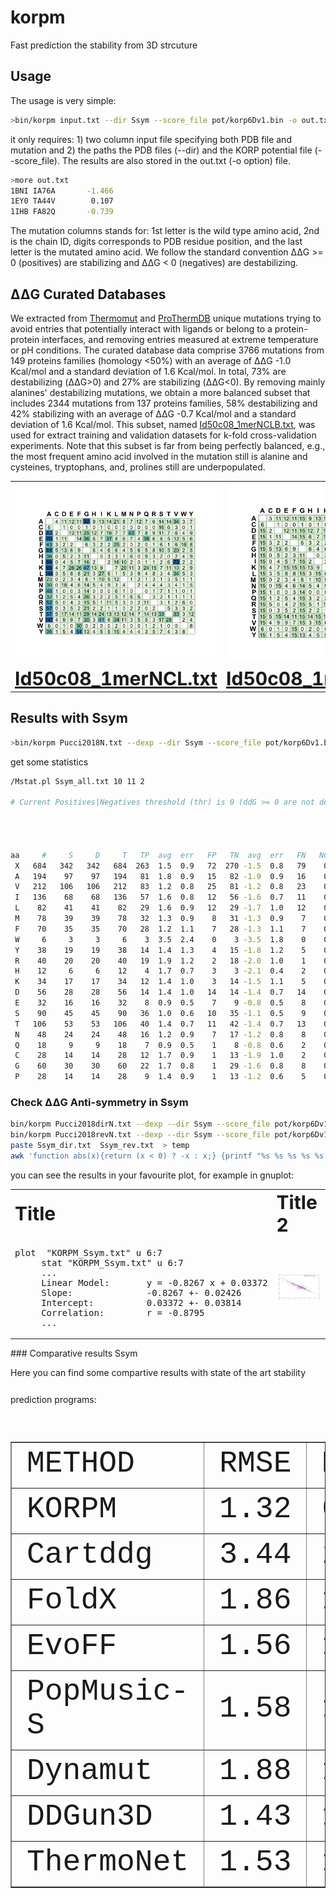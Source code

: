 # korpm

Fast prediction the stability from 3D strcuture

## Usage 

The usage is very simple:  

```sh
>bin/korpm input.txt --dir Ssym --score_file pot/korp6Dv1.bin -o out.txt
```
it only requires: 1) two column input file specifying both PDB file and mutation and 2) the paths the PDB files (--dir) and the KORP potential file (--score_file).  The results are also stored in the out.txt (-o option) file.

```sh
>more out.txt
1BNI IA76A       -1.466
1EY0 TA44V        0.107
1IHB FA82Q       -0.739
```
The mutation columns stands for: 1st letter is the wild type amino acid, 2nd is the chain ID, digits corresponds to PDB residue position, and the last letter is the mutated amino acid. We follow the standard convention ΔΔG >= 0 (positives) are stabilizing and ΔΔG < 0 (negatives) are destabilizing.

## ΔΔG Curated Databases

We extracted from [Thermomut](http://biosig.unimelb.edu.au/thermomutdb/) and [ProThermDB](https://web.iitm.ac.in/bioinfo2/prothermdb/index.html) unique mutations trying to avoid entries that potentially interact with ligands or belong to a protein-protein interfaces, and removing entries measured at extreme temperature or pH conditions. The curated database data comprise 3766 mutations from 149 proteins families (homology <50%) with an average of ΔΔG -1.0 Kcal/mol and a standard deviation of 1.6 Kcal/mol. In total, 73% are destabilizing (ΔΔG>0) and 27% are stabilizing (ΔΔG<0). By removing mainly alanines' destabilizing mutations, we obtain a more balanced subset that includes 2344 mutations from 137 proteins families, 58% destabilizing and 42% stabilizing with an average of ΔΔG -0.7 Kcal/mol and a standard deviation of 1.6 Kcal/mol. This subset, named [Id50c08_1merNCLB.txt](Id50c08_1merNCLB.txt), was used for extract training and validation datasets for k-fold cross-validation experiments. Note that this subset is far from being perfectly balanced, e.g., the most frequent amino acid involved in the mutation still is alanine and cysteines, tryptophans, and, prolines still are underpopulated.

<table border="0">

 <tr>
    <td>
     <img src="images/unbalanced.jpg">  </td>
    <td> 
      <img src="images/balanced.jpg">  </td>
 </tr>
  <tr>
    <td align="center" ><b style="font-size:30px"><a href="Id50c08_1merNCL.txt">Id50c08_1merNCL.txt</a> </b></td>
    <td align="center" ><b style="font-size:30px"><a href="Id50c08_1merNCLB.txt">Id50c08_1merNCLB.txt</a> </b></td>
 </tr></table>

## Results with Ssym



```sh
>bin/korpm Pucci2018N.txt --dexp --dir Ssym --score_file pot/korp6Dv1.bin -o Ssym_all.txt
```

get some statistics 

```sh
/Mstat.pl Ssym_all.txt 10 11 2

# Current Positives|Negatives threshold (thr) is 0 (ddG >= 0 are not destabilizing [positives] and ddG < 0 are destabilizing [negatives]).




aa     #     S     D     T   TP  avg  err   FP   TN  avg  err   FN   NC    P     N    TPR   FPR   SPE   PPV   NPV   ACC   ERR  accn  RMSE   MAE    PCC    Sc   Ob1   Ob2   MCC
 X   684   342   342   684  263  1.5  0.9   72  270 -1.5  0.8   79    0   335   349 0.769 0.211 0.789 0.785 0.774 0.779 0.221 0.779 1.339 0.975  0.694  63.7  35.5   0.7  0.56
 A   194    97    97   194   81  1.8  0.9   15   82 -1.9  0.9   16    0    96    98 0.835 0.155 0.845 0.844 0.837 0.840 0.160 0.840 1.527 1.087  0.743  67.0  32.0   1.0  0.68
 V   212   106   106   212   83  1.2  0.8   25   81 -1.2  0.8   23    0   108   104 0.783 0.236 0.764 0.769 0.779 0.774 0.226 0.774 1.205 0.889  0.688  63.2  36.8   0.0  0.55
 I   136    68    68   136   57  1.6  0.8   12   56 -1.6  0.7   11    0    69    67 0.838 0.176 0.824 0.826 0.836 0.831 0.169 0.831 1.146 0.897  0.811  66.2  32.4   1.5  0.66
 L    82    41    41    82   29  1.6  0.9   12   29 -1.7  1.0   12    0    41    41 0.707 0.293 0.707 0.707 0.707 0.707 0.293 0.707 1.513 1.122  0.639  61.0  39.0   0.0  0.41
 M    78    39    39    78   32  1.3  0.9    8   31 -1.3  0.9    7    0    40    38 0.821 0.205 0.795 0.800 0.816 0.808 0.192 0.808 1.193 0.972  0.721  57.7  42.3   0.0  0.62
 F    70    35    35    70   28  1.2  1.1    7   28 -1.3  1.1    7    0    35    35 0.800 0.200 0.800 0.800 0.800 0.800 0.200 0.800 1.697 1.215  0.560  58.6  41.4   0.0  0.60
 W     6     3     3     6    3  3.5  2.4    0    3 -3.5  1.8    0    0     3     3 1.000 0.000 1.000 1.000 1.000 1.000 0.000 1.000 2.291 2.137  0.978  66.7  33.3   0.0  1.00
 Y    38    19    19    38   14  1.4  1.3    4   15 -1.8  1.2    5    0    18    20 0.737 0.211 0.789 0.778 0.750 0.763 0.237 0.763 1.896 1.364  0.609  71.1  28.9   0.0  0.53
 R    40    20    20    40   19  1.9  1.2    2   18 -2.0  1.0    1    0    21    19 0.950 0.100 0.900 0.905 0.947 0.925 0.075 0.925 1.456 1.080  0.794  75.0  25.0   0.0  0.85
 H    12     6     6    12    4  1.7  0.7    3    3 -2.1  0.4    2    0     7     5 0.667 0.500 0.500 0.571 0.600 0.583 0.417 0.583 1.193 0.857  0.788  66.7  33.3   0.0  0.17
 K    34    17    17    34   12  1.4  1.0    3   14 -1.5  1.1    5    0    15    19 0.706 0.176 0.824 0.800 0.737 0.765 0.235 0.765 1.593 1.032  0.695  67.6  32.4   0.0  0.53
 D    56    28    28    56   14  1.4  1.0   14   14 -1.4  0.7   14    0    28    28 0.500 0.500 0.500 0.500 0.500 0.500 0.500 0.500 1.512 1.234  0.366  50.0  50.0   0.0  0.00
 E    32    16    16    32    8  0.9  0.5    7    9 -0.8  0.5    8    0    15    17 0.500 0.438 0.562 0.533 0.529 0.531 0.469 0.531 0.712 0.605  0.722  84.4  15.6   0.0  0.06
 S    90    45    45    90   36  1.0  0.6   10   35 -1.1  0.5    9    0    46    44 0.800 0.222 0.778 0.783 0.795 0.789 0.211 0.789 0.880 0.630  0.765  70.0  27.8   2.2  0.58
 T   106    53    53   106   40  1.4  0.7   11   42 -1.4  0.7   13    0    51    55 0.755 0.208 0.792 0.784 0.764 0.774 0.226 0.774 0.973 0.806  0.756  53.8  45.3   0.9  0.55
 N    48    24    24    48   16  1.2  0.9    7   17 -1.2  0.8    8    0    23    25 0.667 0.292 0.708 0.696 0.680 0.688 0.312 0.688 1.277 0.949  0.581  60.4  39.6   0.0  0.38
 Q    18     9     9    18    7  0.9  0.5    1    8 -0.8  0.6    2    0     8    10 0.778 0.111 0.889 0.875 0.800 0.833 0.167 0.833 0.751 0.623  0.743  66.7  33.3   0.0  0.67
 C    28    14    14    28   12  1.7  0.9    1   13 -1.9  1.0    2    0    13    15 0.857 0.071 0.929 0.923 0.867 0.893 0.107 0.893 1.780 1.287  0.630  64.3  28.6   7.1  0.79
 G    60    30    30    60   22  1.7  0.8    1   29 -1.6  0.8    8    0    23    37 0.733 0.033 0.967 0.957 0.784 0.850 0.150 0.850 1.438 0.985  0.763  61.7  38.3   0.0  0.72
 P    28    14    14    28    9  1.4  0.9    1   13 -1.2  0.6    5    0    10    18 0.643 0.071 0.929 0.900 0.722 0.786 0.214 0.786 1.202 0.866  0.649  67.9  28.6   3.6  0.60
```

### Check ΔΔG Anti-symmetry in Ssym

```sh
bin/korpm Pucci2018dirN.txt --dexp --dir Ssym --score_file pot/korp6Dv1.bin -o Ssym_dir.txt
bin/korpm Pucci2018revN.txt --dexp --dir Ssym --score_file pot/korp6Dv1.bin -o Ssym_rev.txt
paste Ssym_dir.txt  Ssym_rev.txt  > temp
awk 'function abs(x){return (x < 0) ? -x : x;} {printf "%s %s %s %s %s %s %s %f  %f %s %s\n",$1,$19, $2, $20, $10, $11,$29, ($11+$29), abs(($11+$29)), $3, $4  }' temp > KORPM_Ssym.txt
```

you can see the results in your favourite plot, for example in gnuplot:


<table border="0">
 <tr>
    <td><b style="font-size:30px">Title</b></td>
    <td><b style="font-size:30px">Title 2</b></td>
 </tr>
 <tr>
    <td><pre>plot  "KORPM_Ssym.txt" u 6:7
     stat "KORPM_Ssym.txt" u 6:7
     ...
     Linear Model:       y = -0.8267 x + 0.03372
     Slope:              -0.8267 +- 0.02426
     Intercept:          0.03372 +- 0.03814
     Correlation:        r = -0.8795
     ...</pre>
  </td>
    <td> 
      <img src="images/gnuplot.jpg" alt="Italian Trulli">  </td>
 </tr>
</table>
### Comparative results Ssym

Here you can find some compartive results with state of the art stability prediction programs:
<font size="8" face="Courier New" >
<table border="1">
<tr><td>METHOD</td><td>RMSE</td><td>MAE</td><td>PCC</td><td>Sc</td><td>Ob1</td><td>Ob2</td><td>TPR</td><td>TNR</td><td> PPV</td><td>NPV</td><td>ACC</td><td>MCC</td><td>AROC</td><td>APRC</td></tr>
<tr><td>KORPM</td><td>1.32</td><td>0.96</td><td>0.70</td><td>64.3</td><td>34.9</td><td>0.7</td><td>0.77</td><td>0.79</td><td>0.79</td><td>0.78</td><td>0.78</td><td>0.56</td><td>0.86</td><td>0.85</td></tr>
<tr><td>Cartddg</td><td>3.44</td><td>2.63</td><td>0.63</td><td>52.3</td><td>41.1</td><td>6.6</td><td>0.58</td><td>0.87</td><td>0.82</td><td>0.67</td><td>0.73</td><td>0.47</td><td>0.81</td><td>0.82</td></tr>
<tr><td>FoldX</td><td>1.86</td><td>1.29</td><td>0.54</td><td>60.1</td><td>34.5</td><td>5.4</td><td>0.55</td><td>0.78</td><td>0.71</td><td>0.63</td><td>0.66</td><td>0.33</td><td>0.74</td><td>0.75</td></tr>
<tr><td>EvoFF</td><td>1.56</td><td>1.12</td><td>0.54</td><td>61.7</td><td>34.9</td><td>3.4</td><td>0.61</td><td>0.70</td><td>0.67</td><td>0.64</td><td>0.66</td><td>0.31</td><td>0.74</td><td>0.75</td></tr>
<tr><td>PopMusic-S</td><td>1.58</td><td>1.15</td><td>0.52</td><td>56.6</td><td>42.4</td><td>1.0</td><td>0.67</td><td>0.71</td><td>0.70</td><td>0.68</td><td>0.69</td><td>0.38</td><td>0.76</td><td>0.74</td></tr>
<tr><td>Dynamut</td><td>1.88</td><td>1.37</td><td>0.38</td><td>54.4</td><td>38.2</td><td>7.5</td><td>0.21</td><td>0.88</td><td>0.64</td><td>0.53</td><td>0.55</td><td>0.13</td><td>0.62</td><td>0.62</td></tr>
<tr><td>DDGun3D</td><td>1.43</td><td>1.04</td><td>0.63</td><td>61.8</td><td>37.4</td><td>0.7</td><td>0.68</td><td>0.69</td><td>0.69</td><td>0.69</td><td>0.69</td><td>0.37</td><td>0.75</td><td>0.76</td></tr>
<tr><td>ThermoNet</td><td>1.53</td><td>1.09</td><td>0.55</td><td>58.2</td><td>40.9</td><td>0.9</td><td>0.65</td><td>0.70</td><td>0.69</td><td>0.67</td><td>0.68</td><td>0.35</td><td>0.75</td><td>0.74</td></tr>
</table>
</font>
